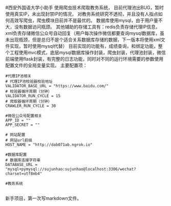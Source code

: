 #西安外国语大学小助手
使用爬虫技术爬取教务系统，
目前代理池出BUG，暂时使用真实IP，未出现封禁IP的情况，
对教务系统研究不透彻，并且没有人指点如何高效写爬虫，爬虫模块目前并不是最优的。
数据库使用mysql，由于用户量不大，没有数据访问瓶颈。
其他辅助的存储工具有：redis负责存储代理IP信息，xml负责存储微信公众号自动回复（用户每次操作微信都要查询mysql数据库，虽未出现瓶颈，但是总归不是个适合关系数据库存储的数据，下一版本将使用xml文件实现，暂时使用mysql代替）
目前实现的功能有，成绩查询，和绑定功能，整个工程使用mvc模式，底层mysql数据库操作封装，爬虫封装，代理池封装，微信前端使用flask封装，有完整的日志功能，同时对不同的运行环境需要的参数使用配置文件的全局变量实现。
主要配置项：
```
#代理IP池相关
# 代理IP池校验器校验地址
VALIDATOR_BASE_URL = "https://www.baidu.com/"
# 校验器循环周期（分钟）
VALIDATOR_RUN_CYCLE = 15
# 爬取器循环周期（分钟）
CRAWLER_RUN_CYCLE = 30

#微信公众号配置相关
APP_ID = ""
APP_SECRET = ""

# 网站配置
# 网站url前缀
HOST_NAME = "http://dab071ab.ngrok.io"

#数据库配置
# 数据库连接字符串
DATABASE_URL = "mysql+pymysql://sujunhao:sujunhao@localhost:3306/wechat?charset=utf8mb4"

#教务系统


```

新手项目，第一次写markdown文件。